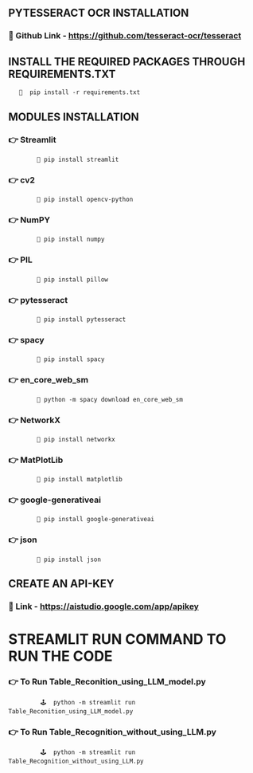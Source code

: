 ## PYTESSERACT OCR INSTALLATION
   ### 🔗  Github Link - https://github.com/tesseract-ocr/tesseract

## INSTALL THE REQUIRED PACKAGES THROUGH REQUIREMENTS.TXT
       🔹  pip install -r requirements.txt

## MODULES INSTALLATION
   ### 👉  Streamlit
            🔹 pip install streamlit
   ### 👉  cv2
            🔹 pip install opencv-python
   ### 👉  NumPY
            🔹 pip install numpy
   ### 👉  PIL
            🔹 pip install pillow
   ### 👉  pytesseract
            🔹 pip install pytesseract
   ### 👉  spacy
            🔹 pip install spacy
   ### 👉  en_core_web_sm
            🔹 python -m spacy download en_core_web_sm
   ### 👉  NetworkX
            🔹 pip install networkx
   ### 👉  MatPlotLib
            🔹 pip install matplotlib
   ### 👉  google-generativeai
            🔹 pip install google-generativeai
   ### 👉  json
            🔹 pip install json
 
## CREATE AN API-KEY
   ### 🔗  Link - https://aistudio.google.com/app/apikey

# STREAMLIT RUN COMMAND TO RUN THE CODE
   ### 👉  To Run Table_Reconition_using_LLM_model.py
             🕹️  python -m streamlit run Table_Reconition_using_LLM_model.py
   ### 👉  To Run Table_Recognition_without_using_LLM.py
             🕹️  python -m streamlit run Table_Recognition_without_using_LLM.py

